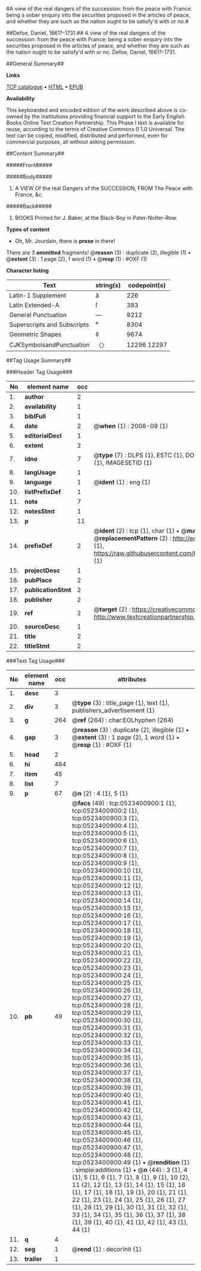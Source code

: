 #A view of the real dangers of the succession: from the peace with France: being a sober enquiry into the securities proposed in the articles of peace, and whether they are such as the nation ought to be satisfy'd with or no.#

##Defoe, Daniel, 1661?-1731.##
A view of the real dangers of the succession: from the peace with France: being a sober enquiry into the securities proposed in the articles of peace, and whether they are such as the nation ought to be satisfy'd with or no.
Defoe, Daniel, 1661?-1731.

##General Summary##

**Links**

[TCP catalogue](http://www.ota.ox.ac.uk/tcp/)  • 
[HTML](http://tei.it.ox.ac.uk/tcp/Texts-HTML/free/004/004840445.html)  • 
[EPUB](http://tei.it.ox.ac.uk/tcp/Texts-EPUB/free/004/004840445.epub)

**Availability**

This keyboarded and encoded edition of the
	       work described above is co-owned by the institutions
	       providing financial support to the Early English Books
	       Online Text Creation Partnership. This Phase I text is
	       available for reuse, according to the terms of Creative
	       Commons 0 1.0 Universal. The text can be copied,
	       modified, distributed and performed, even for
	       commercial purposes, all without asking permission.


##Content Summary##

#####Front#####

#####Body#####

1. A VIEW Of the real Dangers of the SUCCESSION, FROM The Peace with France, &c.

#####Back#####

1. BOOKS Printed for J. Baker, at the Black-Boy in Pater-Noſter-Row.

**Types of content**

  * Oh, Mr. Jourdain, there is **prose** in there!

There are 3 **ommitted** fragments! 
 @__reason__ (3) : duplicate (2), illegible (1)  •  @__extent__ (3) : 1 page (2), 1 word (1)  •  @__resp__ (1) : #OXF (1)

**Character listing**


|Text|string(s)|codepoint(s)|
|---|---|---|
|Latin-1 Supplement|â|226|
|Latin Extended-A|ſ|383|
|General Punctuation|—|8212|
|Superscripts             and Subscripts|⁰|8304|
|Geometric Shapes|◊|9674|
|CJKSymbolsandPunctuation|〈〉|12296 12297|

##Tag Usage Summary##

###Header Tag Usage###

|No|element name|occ|attributes|
|---|---|---|---|
|1.|__author__|2||
|2.|__availability__|1||
|3.|__biblFull__|1||
|4.|__date__|2| @__when__ (1) : 2008-09 (1)|
|5.|__editorialDecl__|1||
|6.|__extent__|2||
|7.|__idno__|7| @__type__ (7) : DLPS (1), ESTC (1), DOCNO (1), TCP (1), GALEDOCNO (1), CONTENTSET (1), IMAGESETID (1)|
|8.|__langUsage__|1||
|9.|__language__|1| @__ident__ (1) : eng (1)|
|10.|__listPrefixDef__|1||
|11.|__note__|7||
|12.|__notesStmt__|1||
|13.|__p__|11||
|14.|__prefixDef__|2| @__ident__ (2) : tcp (1), char (1)  •  @__matchPattern__ (2) : ([0-9\-]+):([0-9IVX]+) (1), (.+) (1)  •  @__replacementPattern__ (2) : http://eebo.chadwyck.com/downloadtiff?vid=$1&page=$2 (1), https://raw.githubusercontent.com/textcreationpartnership/Texts/master/tcpchars.xml#$1 (1)|
|15.|__projectDesc__|1||
|16.|__pubPlace__|2||
|17.|__publicationStmt__|2||
|18.|__publisher__|2||
|19.|__ref__|2| @__target__ (2) : https://creativecommons.org/publicdomain/zero/1.0/ (1), http://www.textcreationpartnership.org/docs/. (1)|
|20.|__sourceDesc__|1||
|21.|__title__|2||
|22.|__titleStmt__|2||


###Text Tag Usage###

|No|element name|occ|attributes|
|---|---|---|---|
|1.|__desc__|3||
|2.|__div__|3| @__type__ (3) : title_page (1), text (1), publishers_advertisement (1)|
|3.|__g__|264| @__ref__ (264) : char:EOLhyphen (264)|
|4.|__gap__|3| @__reason__ (3) : duplicate (2), illegible (1)  •  @__extent__ (3) : 1 page (2), 1 word (1)  •  @__resp__ (1) : #OXF (1)|
|5.|__head__|2||
|6.|__hi__|484||
|7.|__item__|45||
|8.|__list__|7||
|9.|__p__|67| @__n__ (2) : 4 (1), 5 (1)|
|10.|__pb__|49| @__facs__ (49) : tcp:0523400900:1 (1), tcp:0523400900:2 (1), tcp:0523400900:3 (1), tcp:0523400900:4 (1), tcp:0523400900:5 (1), tcp:0523400900:6 (1), tcp:0523400900:7 (1), tcp:0523400900:8 (1), tcp:0523400900:9 (1), tcp:0523400900:10 (1), tcp:0523400900:11 (1), tcp:0523400900:12 (1), tcp:0523400900:13 (1), tcp:0523400900:14 (1), tcp:0523400900:15 (1), tcp:0523400900:16 (1), tcp:0523400900:17 (1), tcp:0523400900:18 (1), tcp:0523400900:19 (1), tcp:0523400900:20 (1), tcp:0523400900:21 (1), tcp:0523400900:22 (1), tcp:0523400900:23 (1), tcp:0523400900:24 (1), tcp:0523400900:25 (1), tcp:0523400900:26 (1), tcp:0523400900:27 (1), tcp:0523400900:28 (1), tcp:0523400900:29 (1), tcp:0523400900:30 (1), tcp:0523400900:31 (1), tcp:0523400900:32 (1), tcp:0523400900:33 (1), tcp:0523400900:34 (1), tcp:0523400900:35 (1), tcp:0523400900:36 (1), tcp:0523400900:37 (1), tcp:0523400900:38 (1), tcp:0523400900:39 (1), tcp:0523400900:40 (1), tcp:0523400900:41 (1), tcp:0523400900:42 (1), tcp:0523400900:43 (1), tcp:0523400900:44 (1), tcp:0523400900:45 (1), tcp:0523400900:46 (1), tcp:0523400900:47 (1), tcp:0523400900:48 (1), tcp:0523400900:49 (1)  •  @__rendition__ (1) : simple:additions (1)  •  @__n__ (44) : 3 (1), 4 (1), 5 (1), 6 (1), 7 (1), 8 (1), 9 (1), 10 (2), 11 (2), 12 (1), 13 (1), 14 (1), 15 (1), 16 (1), 17 (1), 18 (1), 19 (1), 20 (1), 21 (1), 22 (1), 23 (1), 24 (1), 25 (1), 26 (1), 27 (1), 28 (1), 29 (1), 30 (1), 31 (1), 32 (1), 33 (1), 34 (1), 35 (1), 36 (1), 37 (1), 38 (1), 39 (1), 40 (1), 41 (1), 42 (1), 43 (1), 44 (1)|
|11.|__q__|4||
|12.|__seg__|1| @__rend__ (1) : decorInit (1)|
|13.|__trailer__|1||

